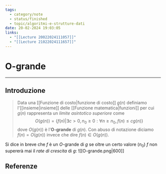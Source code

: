 ```yaml
---
tags:
  - category/note
  - status/finished
  - topic/algoritmi-e-strutture-dati
date: 20-02-2024 19:03:05
links:
  - "[[Lecture 20022024111057]]"
  - "[[Lecture 21022024111657]]"
---
```

# O-grande
---
## Introduzione
> Data una [[Funzione di costo|funzione di costo]] $g(n)$ definiamo l'[[insieme|insieme]] delle [[Funzione matematica|funzioni]] per cui $g(n)$ rappresenta un _limite asintotico superiore_ come
> $$O(g(n)) = \{f(n) | \exists c > 0, n_{0} \geq 0 : \forall n \geq n_{0}, f(n) \leq cg(n)\}$$
> dove $O(g(n))$ è l'**O-grande** di $g(n)$. Con abuso di notazione diciamo $f(n) = O(g(n))$ invece che dire $f(n) \in O(g(n))$.

Si dice in breve che $f$ è un $O$-grande di $g$ se oltre un certo valore ($n_{0}$) $f$ non supererà mai il _rate di crescita_ di $g$:
![[O-grande.png|600]]

## Referenze